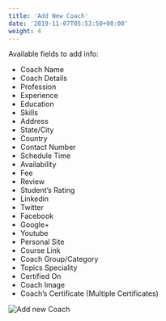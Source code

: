 ```yaml
---
title: 'Add New Coach'
date: '2019-11-07T05:53:50+00:00'
weight: 4
---
```


Available fields to add info:

- Coach Name
- Coach Details
- Profession
- Experience
- Education
- Skills
- Address
- State/City
- Country
- Contact Number
- Schedule Time
- Availability
- Fee
- Review
- Student’s Rating
- Linkedin
- Twitter
- Facebook
- Google+
- Youtube
- Personal Site
- Course Link
- Coach Group/Category
- Topics Speciality
- Certified On
- Coach Image
- Coach’s Certificate (Multiple Certificates)

![Add new Coach](http://coach.gsplugins.com/wp-content/uploads/2015/11/Add-new-Coach.png "Add new Coach")